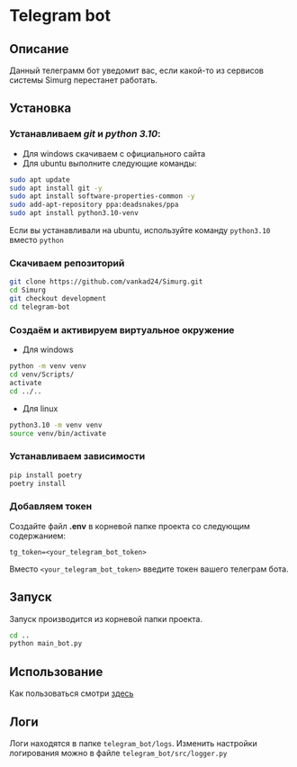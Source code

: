 # Telegram bot
## Описание
Данный телеграмм бот уведомит вас, если какой-то из сервисов системы Simurg перестанет работать.
## Установка
### Устанавливаем *git* и *python 3.10*:
- Для windows скачиваем с официального сайта
- Для ubuntu выполните следующие команды:
```bash
sudo apt update
sudo apt install git -y
sudo apt install software-properties-common -y
sudo add-apt-repository ppa:deadsnakes/ppa
sudo apt install python3.10-venv
```
Если вы устанавливали на ubuntu, используйте команду `python3.10` вместо `python`


### Скачиваем репозиторий
```bash
git clone https://github.com/vankad24/Simurg.git
cd Simurg
git checkout development
cd telegram-bot
```

### Создаём и активируем виртуальное окружение
- Для windows
```bash
python -m venv venv
cd venv/Scripts/
activate
cd ../..
```
- Для linux
```bash
python3.10 -m venv venv
source venv/bin/activate
```

### Устанавливаем зависимости
```bash
pip install poetry
poetry install
```

### Добавляем токен
Создайте файл **.env** в корневой папке проекта со следующим содержанием:
```env
tg_token=<your_telegram_bot_token>
```
Вместо `<your_telegram_bot_token>` введите токен вашего телеграм бота.

## Запуск
Запуск производится из корневой папки проекта.
```bash
cd ..
python main_bot.py
```

## Использование
Как пользоваться смотри [здесь](/README.md#Использование)

## Логи
Логи находятся в папке `telegram_bot/logs`. Изменить настройки логирования можно в файле `telegram_bot/src/logger.py` 
